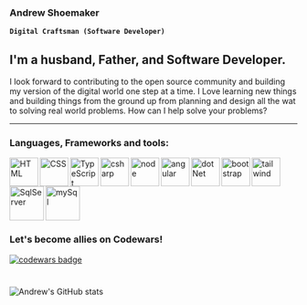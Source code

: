### Andrew Shoemaker  

**`Digital Craftsman (Software Developer)`**

## I'm a husband, Father, and Software Developer.

I look forward to contributing to the open source community and building my version of the digital world one step at a time. I Love learning new things and building things from the ground up from planning and design all the wat to solving real world problems. How can I help solve your problems? 

---


### Languages, Frameworks and tools:

<!-- HTML -->
<img align="left" alt="HTML" width="50px" src="https://cdn.jsdelivr.net/gh/devicons/devicon/icons/html5/html5-original.svg" />
<!-- CSS -->
<img align="left" alt="CSS" width="50px" src="https://cdn.jsdelivr.net/gh/devicons/devicon/icons/css3/css3-original.svg" />
<!-- TypeScript -->
<img align="left" alt="TypeScript" width="50px" src="https://cdn.jsdelivr.net/gh/devicons/devicon/icons/typescript/typescript-original.svg" />
<!-- csharp -->
<img align="left" alt="csharp" width="50px" src="https://cdn.jsdelivr.net/gh/devicons/devicon/icons/csharp/csharp-original.svg" />
<!-- node -->
<img align="left" alt="node" width="50px" src="https://cdn.jsdelivr.net/gh/devicons/devicon/icons/nodejs/nodejs-original.svg" />
<!-- Angular -->
<img align="left" alt="angular" width="50px" src="https://cdn.jsdelivr.net/gh/devicons/devicon/icons/angularjs/angularjs-original.svg" />
<!-- dotNet -->
<img align="left" alt="dotNet" width="50px" src="https://cdn.jsdelivr.net/gh/devicons/devicon/icons/dotnetcore/dotnetcore-original.svg" />
<!-- Bootstrap -->
<img align="left" alt="bootstrap" width="50px" src="https://cdn.jsdelivr.net/gh/devicons/devicon/icons/bootstrap/bootstrap-original.svg" />
<!-- Tailwind -->
<img align="left" alt="tailwind" width="50px" src="https://cdn.jsdelivr.net/gh/devicons/devicon/icons/tailwindcss/tailwindcss-plain.svg" />
<!-- SqlServer -->
<img align="left" alt="SqlServer" width="60px" src="https://cdn.jsdelivr.net/gh/devicons/devicon/icons/microsoftsqlserver/microsoftsqlserver-plain-wordmark.svg" />
<!-- Mysql -->
<img alt="mySql" width="60px" src="https://cdn.jsdelivr.net/gh/devicons/devicon/icons/mysql/mysql-plain-wordmark.svg" />

### Let's become allies on Codewars!
<a href="https://www.codewars.com/users/Ashoemaker9"><img alt="codewars badge" src="https://www.codewars.com/users/Ashoemaker9/badges/large"></a>

#

![Andrew's GitHub stats](https://github-readme-stats.vercel.app/api?username=Ashoemaker-tech&show_icons=true&theme=gruvbox)


